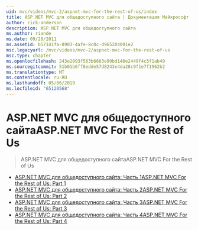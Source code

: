 ```yaml
---
uid: mvc/videos/mvc-2/aspnet-mvc-for-the-rest-of-us/index
title: ASP.NET MVC для общедоступного сайта | Документация Майкрософт
author: rick-anderson
description: ASP.NET MVC для общедоступного сайта
ms.author: riande
ms.date: 09/28/2011
ms.assetid: b57141fa-8903-4afe-8c8c-d965204001e2
msc.legacyurl: /mvc/videos/mvc-2/aspnet-mvc-for-the-rest-of-us
msc.type: chapter
ms.openlocfilehash: 243e2093f563b6663e99bd140e2449f4c5f1ab49
ms.sourcegitcommit: 51b01b6ff8edde57d8243e4da28c9f1e7f1962b2
ms.translationtype: MT
ms.contentlocale: ru-RU
ms.lasthandoff: 05/06/2019
ms.locfileid: "65120568"
---
```

# <a name="aspnet-mvc-for-the-rest-of-us"></a><span data-ttu-id="f2c2f-103">ASP.NET MVC для общедоступного сайта</span><span class="sxs-lookup"><span data-stu-id="f2c2f-103">ASP.NET MVC For the Rest of Us</span></span>

> <span data-ttu-id="f2c2f-104">ASP.NET MVC для общедоступного сайта</span><span class="sxs-lookup"><span data-stu-id="f2c2f-104">ASP.NET MVC For the Rest of Us</span></span>

- [<span data-ttu-id="f2c2f-105">ASP.NET MVC для общедоступного сайта: Часть 1</span><span class="sxs-lookup"><span data-stu-id="f2c2f-105">ASP.NET MVC For the Rest of Us: Part 1</span></span>](aspnet-mvc-for-the-rest-of-us-part-1.md)
- [<span data-ttu-id="f2c2f-106">ASP.NET MVC для общедоступного сайта: Часть 2</span><span class="sxs-lookup"><span data-stu-id="f2c2f-106">ASP.NET MVC For the Rest of Us: Part 2</span></span>](aspnet-mvc-for-the-rest-of-us-part-2.md)
- [<span data-ttu-id="f2c2f-107">ASP.NET MVC для общедоступного сайта: Часть 3</span><span class="sxs-lookup"><span data-stu-id="f2c2f-107">ASP.NET MVC For the Rest of Us: Part 3</span></span>](aspnet-mvc-for-the-rest-of-us-part-3.md)
- [<span data-ttu-id="f2c2f-108">ASP.NET MVC для общедоступного сайта: Часть 4</span><span class="sxs-lookup"><span data-stu-id="f2c2f-108">ASP.NET MVC For the Rest of Us: Part 4</span></span>](aspnet-mvc-for-the-rest-of-us-part-4.md)

